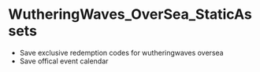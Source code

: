 # WutheringWaves_OverSea_StaticAssets

- Save exclusive redemption codes for wutheringwaves oversea
- Save offical event calendar
